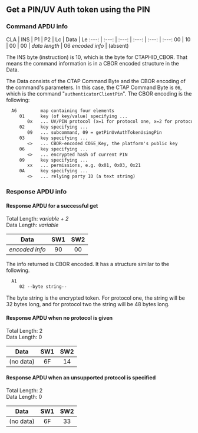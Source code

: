 <!-- Copyright 2022 Yubico AB

Licensed under the Apache License, Version 2.0 (the "License");
you may not use this file except in compliance with the License.
You may obtain a copy of the License at

    http://www.apache.org/licenses/LICENSE-2.0

Unless required by applicable law or agreed to in writing, software
distributed under the License is distributed on an "AS IS" BASIS,
WITHOUT WARRANTIES OR CONDITIONS OF ANY KIND, either express or implied.
See the License for the specific language governing permissions and
limitations under the License. -->

## Get a PIN/UV Auth token using the PIN

### Command APDU info

CLA | INS | P1 | P2 | Lc | Data | Le
:---: | :---: | :---: | :---: | :---: | :---:
00 | 10 | 00 | 00 | *data length* | 06 *encoded info* | (absent)

The INS byte (instruction) is 10, which is the byte for CTAPHID_CBOR.
That means the command information is in a CBOR encoded structure in the
Data.

The Data consists of the CTAP Command Byte and the CBOR encoding of the
command's parameters. In this case, the CTAP Command Byte is `06`,
which is the command "`authenticatorClientPin`". The CBOR encoding is
the following:

```txt
  A6         map containing four elements
     01      key (of key/value) specifying ...
        0x   ... UV/PIN protocol (x=1 for protocol one, x=2 for protocol two)
     02      key specifying ...
        09   ... subcommand, 09 = getPinUvAuthTokenUsingPin
     03      key specifying ...
        <>   ... CBOR-encoded COSE_Key, the platform's public key
     06      key specifying ...
        <>   ... encrypted hash of current PIN
     09      key specifying ...
        xx   ... permissions, e.g. 0x01, 0x03, 0x21
     0A      key specifying ...
        <>   ... relying party ID (a text string)
```

### Response APDU info

#### Response APDU for a successful get

Total Length: *variable + 2*\
Data Length: *variable*

Data | SW1 | SW2
:---: | :---: | :---:
*encoded info* | 90 | 00

The info returned is CBOR encoded. It has a structure similar to the
following.

```txt
  A1
     02 --byte string--
```

The byte string is the encrypted token. For protocol one, the string
will be 32 bytes long, and for protocol two the string will be 48 bytes
long.

#### Response APDU when no protocol is given

Total Length: 2\
Data Length: 0

Data | SW1 | SW2
:---: | :---: | :---:
(no data) | 6F | 14

#### Response APDU when an unsupported protocol is specified

Total Length: 2\
Data Length: 0

Data | SW1 | SW2
:---: | :---: | :---:
(no data) | 6F | 33
